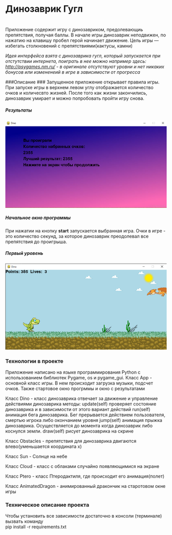 # Динозаврик Гугл #
#

Приложение содержит игру с динозавриком, предолевающиь препятствия, получая баллы. В начале игры динозаврик неподвижен, по нажатию на клавишу пробел герой начинает движение. Цель игры — избегать столкновений с препятствиями(кактусы, камни)

*Идея интерфейса взята с динозаврика гугл, который запускается при отстутствии интернета, поиграть в нее можно например здесь: http://psygames.nm.ru/ - в оригинале отсутствуют уровни и нет никаких бонусов или измененеий в игре в зависимости от прогресса*

###Описание ###
Запущенное приложение открывает правила игры. При запуске игры в верхнем левом углу отображается количество очков и количесвто жизней. После того как жизни закончились, динозаврик умирает и можно попробовать пройти игру снова.

##### Результаты #####
![alt text](https://github.com/Chuykova2005/project_pygame/blob/main/%D1%84%D0%BE%D0%BD.png)
##### Начальное окно программы #####

При нажатии на кнопку **start** запускается выбранная игра. Очки в игре - это количество секунд, за которое динозаврик преодолевал все препятствия до проигрыша.  
##### Первый уровень #####
![alt text](https://github.com/Chuykova2005/project_pygame/blob/main/%D0%B8%D0%B3%D1%80%D0%B01.png)

### Технологии в проекте ###

Приложение написано на языке программирования Python c использованием библиотек Pygame, os и pygame_gui.
Класс App - основной класс игры. В нем происходит загрузка музыки, подсчет очков. Также стартовое окно прогрммы и окно с результатами

Класс Dino - класс динозаврика  отвечает за движение и управление действиями динозаврика методы: update(self) проверяет состояние динозаврика и в зависимости от этого вариант действий run(self) анимация бега динозаврика. Бег прерывается действием пользователя, смертью игрока либо окончанием уровня jump(self) анимация прыжка динозаврика. Осуществляется до момента когда динозаврик либо коснулся земли. draw(self) рисует динозаврика на скрине

Класс Obstacles - препятствия для динозаврика двигаются влево(уменьшается координата x)

Класс Sun - Солнце на небе

Класс Cloud - класс с облаками случайно появляющимися на экране

Класс Ptero - класс Птеродактиля, где происходит его анимация(полет)

Класс AnimatedDragon - анимированный дракончик на старотовом окне игры

### Техническое описание проекта ###
Чтобы установить все зависимости
достаточно в консоли (терминале) вызвать команду  
pip install -r requirements.txt
